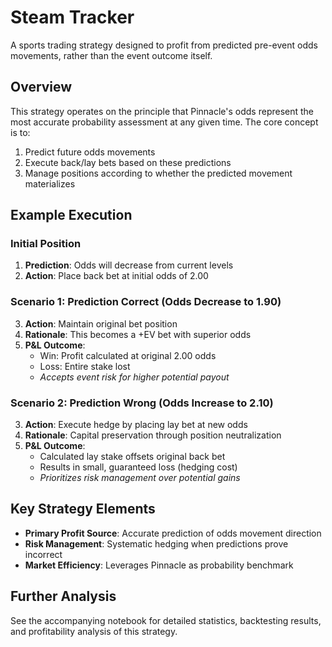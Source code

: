 # Steam Tracker
A sports trading strategy designed to profit from predicted pre-event odds movements, rather than the event outcome itself.

## Overview
This strategy operates on the principle that Pinnacle's odds represent the most accurate probability assessment at any given time. The core concept is to:
1. Predict future odds movements
2. Execute back/lay bets based on these predictions
3. Manage positions according to whether the predicted movement materializes

## Example Execution
### Initial Position
1. **Prediction**: Odds will decrease from current levels
2. **Action**: Place back bet at initial odds of 2.00

### Scenario 1: Prediction Correct (Odds Decrease to 1.90)
3. **Action**: Maintain original bet position
4. **Rationale**: This becomes a +EV bet with superior odds
5. **P&L Outcome**:
    - Win: Profit calculated at original 2.00 odds
    - Loss: Entire stake lost
    - *Accepts event risk for higher potential payout*

### Scenario 2: Prediction Wrong (Odds Increase to 2.10)
3. **Action**: Execute hedge by placing lay bet at new odds
4. **Rationale**: Capital preservation through position neutralization
5. **P&L Outcome**:
    - Calculated lay stake offsets original back bet
    - Results in small, guaranteed loss (hedging cost)
    - *Prioritizes risk management over potential gains*

## Key Strategy Elements
- **Primary Profit Source**: Accurate prediction of odds movement direction
- **Risk Management**: Systematic hedging when predictions prove incorrect
- **Market Efficiency**: Leverages Pinnacle as probability benchmark

## Further Analysis
See the accompanying notebook for detailed statistics, backtesting results, and profitability analysis of this strategy.